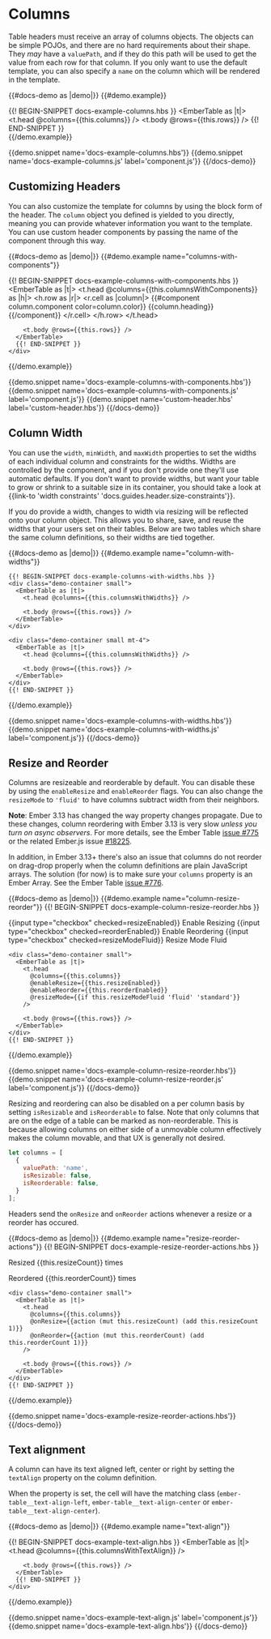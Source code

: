 # Columns

Table headers must receive an array of columns objects. The objects can be
simple POJOs, and there are no hard requirements about their shape. They _may_
have a `valuePath`, and if they do this path will be used to get the value from
each row for that column. If you only want to use the default template, you can
also specify a `name` on the column which will be rendered in the template.

{{#docs-demo as |demo|}}
  {{#demo.example}}
    <div class="demo-container small">
      {{! BEGIN-SNIPPET docs-example-columns.hbs }}
      <EmberTable as |t|>
        <t.head @columns={{this.columns}} />
        <t.body @rows={{this.rows}} />
      </EmberTable>
      {{! END-SNIPPET }}
    </div>
  {{/demo.example}}

  {{demo.snippet name='docs-example-columns.hbs'}}
  {{demo.snippet name='docs-example-columns.js' label='component.js'}}
{{/docs-demo}}

## Customizing Headers

You can also customize the template for columns by using the block form of the
header. The `column` object you defined is yielded to you directly, meaning you
can provide whatever information you want to the template. You can use custom
header components by passing the name of the component through this way.

{{#docs-demo as |demo|}}
  {{#demo.example name="columns-with-components"}}
    <div class="demo-container small">
      {{! BEGIN-SNIPPET docs-example-columns-with-components.hbs }}
      <EmberTable as |t|>
        <t.head @columns={{this.columnsWithComponents}} as |h|>
          <h.row as |r|>
            <r.cell as |column|>
              {{#component column.component color=column.color}}
                {{column.heading}}
              {{/component}}
            </r.cell>
          </h.row>
        </t.head>

        <t.body @rows={{this.rows}} />
      </EmberTable>
      {{! END-SNIPPET }}
    </div>
  {{/demo.example}}

  {{demo.snippet name='docs-example-columns-with-components.hbs'}}
  {{demo.snippet name='docs-example-columns-with-components.js' label='component.js'}}
  {{demo.snippet name='custom-header.hbs' label='custom-header.hbs'}}
{{/docs-demo}}

## Column Width

You can use the `width`, `minWidth`, and `maxWidth` properties to set the widths
of each individual column and constraints for the widths. Widths are controlled
by the component, and if you don't provide one they'll use automatic defaults.
If you don't want to provide widths, but want your table to grow or shrink to
a suitable size in its container, you should take a look at
{{link-to 'width constraints' 'docs.guides.header.size-constraints'}}.

If you do provide a width, changes to width via resizing will be reflected onto
your column object. This allows you to share, save, and reuse the widths that
your users set on their tables. Below are two tables which share the same column
definitions, so their widths are tied together.

{{#docs-demo as |demo|}}
  {{#demo.example name="column-with-widths"}}

    {{! BEGIN-SNIPPET docs-example-columns-with-widths.hbs }}
    <div class="demo-container small">
      <EmberTable as |t|>
        <t.head @columns={{this.columnsWithWidths}} />

        <t.body @rows={{this.rows}} />
      </EmberTable>
    </div>

    <div class="demo-container small mt-4">
      <EmberTable as |t|>
        <t.head @columns={{this.columnsWithWidths}} />

        <t.body @rows={{this.rows}} />
      </EmberTable>
    </div>
    {{! END-SNIPPET }}

  {{/demo.example}}

  {{demo.snippet name='docs-example-columns-with-widths.hbs'}}
  {{demo.snippet name='docs-example-columns-with-widths.js' label='component.js'}}
{{/docs-demo}}


## Resize and Reorder

Columns are resizeable and reorderable by default. You can disable these by
using the `enableResize` and `enableReorder` flags. You can also change the
`resizeMode` to `'fluid'` to have columns subtract width from their neighbors.

**Note**: Ember 3.13 has changed the way property changes propagate. Due to these
changes, column reordering with Ember 3.13 is very slow *unless you turn on async observers*.
For more details, see the Ember Table [issue #775](https://github.com/Addepar/ember-table/issues/775)
or the related Ember.js issue [#18225](https://github.com/emberjs/ember.js/issues/18225).

In addition, in Ember 3.13+ there's also an issue that columns do not reorder on drag-drop properly
when the column definitions are plain JavaScript arrays. The solution (for now) is to make sure your
`columns` property is an Ember Array. See the Ember Table [issue #776](https://github.com/Addepar/ember-table/issues/776).

{{#docs-demo as |demo|}}
  {{#demo.example name="column-resize-reorder"}}
    {{! BEGIN-SNIPPET docs-example-column-resize-reorder.hbs }}
    <div class='demo-options'>
      <label>
        {{input type="checkbox" checked=resizeEnabled}}
        Enable Resizing
      </label>
      <label>
        {{input type="checkbox" checked=reorderEnabled}}
        Enable Reordering
      </label>
      <label>
        {{input type="checkbox" checked=resizeModeFluid}}
        Resize Mode Fluid
      </label>
    </div>

    <div class="demo-container small">
      <EmberTable as |t|>
        <t.head
          @columns={{this.columns}}
          @enableResize={{this.resizeEnabled}}
          @enableReorder={{this.reorderEnabled}}
          @resizeMode={{if this.resizeModeFluid 'fluid' 'standard'}}
        />

        <t.body @rows={{this.rows}} />
      </EmberTable>
    </div>
    {{! END-SNIPPET }}

  {{/demo.example}}

  {{demo.snippet name='docs-example-column-resize-reorder.hbs'}}
  {{demo.snippet name='docs-example-column-resize-reorder.js' label='component.js'}}
{{/docs-demo}}

Resizing and reordering can also be disabled on a per column basis by setting
`isResizable` and `isReorderable` to false. Note that only columns that are on
the edge of a table can be marked as non-reorderable. This is because allowing
columns on either side of a unmovable column effectively makes the column
movable, and that UX is generally not desired.

```js
let columns = [
  {
    valuePath: 'name',
    isResizable: false,
    isReorderable: false,
  }
];
```

Headers send the `onResize` and `onReorder` actions whenever a resize or a
reorder has occured.

{{#docs-demo as |demo|}}
  {{#demo.example name="resize-reorder-actions"}}
    {{! BEGIN-SNIPPET docs-example-resize-reorder-actions.hbs }}
    <p>Resized {{this.resizeCount}} times</p>
    <p>Reordered {{this.reorderCount}} times</p>

    <div class="demo-container small">
      <EmberTable as |t|>
        <t.head
          @columns={{this.columns}}
          @onResize={{action (mut this.resizeCount) (add this.resizeCount 1)}}
          @onReorder={{action (mut this.reorderCount) (add this.reorderCount 1)}}
        />

        <t.body @rows={{this.rows}} />
      </EmberTable>
    </div>
    {{! END-SNIPPET }}
  {{/demo.example}}

  {{demo.snippet name='docs-example-resize-reorder-actions.hbs'}}
{{/docs-demo}}

## Text alignment

A column can have its text aligned left, center or right by setting the `textAlign` property on the column definition.

When the property is set, the cell will have the matching class (`ember-table__text-align-left`, `ember-table__text-align-center` or `ember-table__text-align-center`).

{{#docs-demo as |demo|}}
  {{#demo.example name="text-align"}}
    <div class="demo-container small">
      {{! BEGIN-SNIPPET docs-example-text-align.hbs }}
      <EmberTable as |t|>
        <t.head @columns={{this.columnsWithTextAlign}} />

        <t.body @rows={{this.rows}} />
      </EmberTable>
      {{! END-SNIPPET }}
    </div>
  {{/demo.example}}

  {{demo.snippet name='docs-example-text-align.js' label='component.js'}}
  {{demo.snippet name='docs-example-text-align.hbs'}}
{{/docs-demo}}
